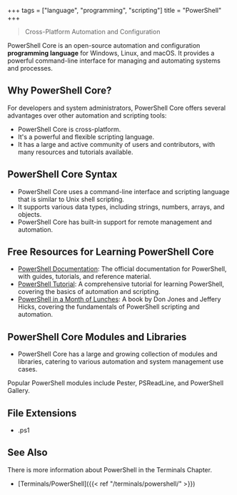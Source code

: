 +++
tags = ["language", "programming", "scripting"]
title = "PowerShell"
+++

> Cross-Platform Automation and Configuration

PowerShell Core is an open-source automation and configuration 
**programming language** for Windows, Linux, and macOS. 
It provides a powerful command-line interface for managing and 
automating systems and processes.

## Why PowerShell Core?

For developers and system administrators, 
PowerShell Core offers several advantages over other 
automation and scripting tools:

- PowerShell Core is cross-platform.
- It's a powerful and flexible scripting language.
- It has a large and active community of users and contributors, with many resources and tutorials available.

## PowerShell Core Syntax

- PowerShell Core uses a command-line interface and scripting language that is similar to Unix shell scripting.
- It supports various data types, including strings, numbers, arrays, and objects.
- PowerShell Core has built-in support for remote management and automation.

## Free Resources for Learning PowerShell Core

- [PowerShell Documentation](https://docs.microsoft.com/en-us/powershell/): The official documentation for PowerShell, with guides, tutorials, and reference material.
- [PowerShell Tutorial](https://www.tutorialspoint.com/powershell/index.htm): A comprehensive tutorial for learning PowerShell, covering the basics of automation and scripting.
- [PowerShell in a Month of Lunches](https://www.manning.com/books/learn-windows-powershell-in-a-month-of-lunches-third-edition): A book by Don Jones and Jeffery Hicks, covering the fundamentals of PowerShell scripting and automation.

## PowerShell Core Modules and Libraries

- PowerShell Core has a large and growing collection of modules and libraries, 
catering to various automation and system management use cases.

Popular PowerShell modules include Pester, PSReadLine, and PowerShell Gallery.

## File Extensions

- .ps1

## See Also

There is more information about PowerShell in the Terminals Chapter.

- [Terminals/PowerShell]({{< ref "/terminals/powershell/" >}})
